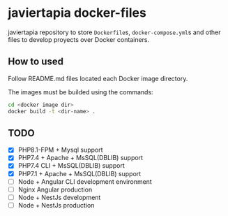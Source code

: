 # javiertapia docker-files

javiertapia repository to store `Dockerfile`s, `docker-compose.yml`s and other files to develop proyects over Docker containers.

## How to used

Follow README.md files located each Docker image directory.

The images must be builded using the commands:

```bash
cd <docker image dir>
docker build -t <dir-name> .
```

## TODO

- [x] PHP8.1-FPM + Mysql support
- [x] PHP7.4 + Apache + MsSQL(DBLIB) support
- [x] PHP7.4 CLI + MsSQL(DBLIB) support
- [x] PHP7.1 + Apache + MsSQL(DBLIB) support
- [ ] Node + Angular CLI development environment
- [ ] Nginx Angular production
- [ ] Node + NestJs development
- [ ] Node + NestJs production

